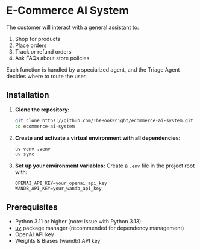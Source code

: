 # E-Commerce AI System

The customer will interact with a general assistant to:

1. Shop for products
2. Place orders
3. Track or refund orders
4. Ask FAQs about store policies

Each function is handled by a specialized agent, and the Triage Agent decides where to route the user.

## Installation

1. **Clone the repository:**
    ```bash
    git clone https://github.com/TheBookKnight/ecommerce-ai-system.git
    cd ecommerce-ai-system
    ```

2. **Create and activate a virtual environment with all dependencies:**
    ```bash
    uv venv .venv
    uv sync
    ```

3. **Set up your environment variables:**
    Create a `.env` file in the project root with:
    ```env
    OPENAI_API_KEY=your_openai_api_key
    WANDB_API_KEY=your_wandb_api_key
    ```

## Prerequisites

- Python 3.11 or higher (note: issue with Python 3.13)
- [uv](https://github.com/astral-sh/uv) package manager (recommended for dependency management)
- OpenAI API key
- Weights & Biases (wandb) API key
